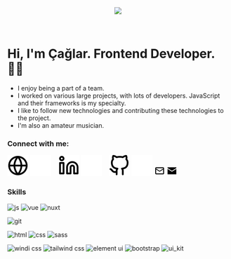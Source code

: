 <br>
<br>
<p align="center">
 <img width="400" src="https://media2.giphy.com/media/3NtY188QaxDdC/giphy.gif?cid=790b7611186ce7874ed73c3587e437cbfa6eb40ee1a2e7d2&rid=giphy.gif&ct=g">  
  </p>
<br>

# Hi, I'm Çağlar. Frontend Developer. 🖖🏻

- I enjoy being a part of a team.
- I worked on various large projects, with lots of developers. JavaScript and their frameworks is my specialty.
- I like to follow new technologies and contributing these technologies to the project.
- I'm also an amateur musician.

### Connect with me:

[![website](./img/globe-light.svg)](https://www.caglarevren.com#gh-light-mode-only)
[![website](./img/globe-dark.svg)](https://www.caglarevren.com#gh-dark-mode-only)
&nbsp;&nbsp;
[![website](./img/linkedin-light.svg)](https://www.linkedin.com/in/caglarevren#gh-light-mode-only)
[![website](./img/linkedin-dark.svg)](https://www.linkedin.com/in/caglarevren#gh-dark-mode-only)
&nbsp;&nbsp;
[![website](./img/github-light.svg)](https://github.com/caglarevren#gh-light-mode-only)
[![website](./img/github-dark.svg)](https://github.com/caglarevren#gh-dark-mode-only)
[![website](./img/mail-light.png)](mailto:caglarevren93@gmail.com#gh-light-mode-only)
[![website](./img/mail-dark.png)](mailto:caglarevren93@gmail.com#gh-dark-mode-only)

### Skills

![js](https://img.shields.io/badge/JAVASCRIPT-F7DF1E?style=for-the-badge&logo=javascript&logoColor=black)
![vue](https://img.shields.io/badge/VUE.JS-35495E?style=for-the-badge&logo=vue.js&logoColor=4FC08D)
![nuxt](https://img.shields.io/badge/NUXT.JS-35495E?style=for-the-badge&logo=nuxt.js&logoColor=4FC08D)

![git](https://img.shields.io/badge/GIT-E34F26?style=for-the-badge&logo=git&logoColor=white)

![html](https://img.shields.io/badge/HTML5-E34F26?style=for-the-badge&logo=html5&logoColor=white)
![css](https://img.shields.io/badge/CSS3-1572B6?style=for-the-badge&logo=css3&logoColor=white)
![sass](https://img.shields.io/badge/SASS-CC6699?style=for-the-badge&logo=sass&logoColor=white)

![windi css](https://img.shields.io/badge/WINDI_CSS-1F9FF6?style=flat-square&logo=windi-css&logoColor=white)
![tailwind css](https://img.shields.io/badge/TAILWIND_CSS-38B2AC?style=flat-square&logo=tailwind-css&logoColor=white)
![element ui](https://img.shields.io/badge/ELEMENT_UI-2897FF?style=flat-square&logo=element&logoColor=white)
![bootstrap](https://img.shields.io/badge/BOOTSTRAP-00CAAC?style=flat-square&logo=bootstrap&logoColor=white)
![ui_kit](https://img.shields.io/badge/UI_KIT-1D83E8?style=flat-square&logo=uikit&logoColor=white)
